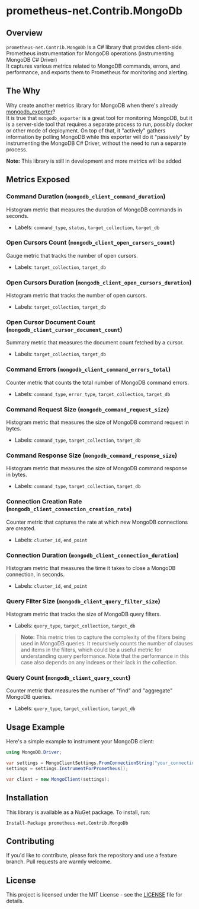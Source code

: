 # prometheus-net.Contrib.MongoDb

## Overview

`prometheus-net.Contrib.MongoDb` is a C# library that provides client-side Prometheus instrumentation for MongoDB operations (instrumenting MongoDB C# Driver)  
It captures various metrics related to MongoDB commands, errors, and performance, and exports them to Prometheus for monitoring and alerting.

## The Why

Why create another metrics library for MongoDB when there's already [mongodb_exporter](https://github.com/percona/mongodb_exporter)?  
It is true that `mongodb_exporter` is a great tool for monitoring MongoDB, but it is a server-side tool that requires a separate process to run, possibly docker or other mode of deployment. 
On top of that, it "actively" gathers information by polling MongoDB while this exporter will do it "passively" by instrumenting the MongoDB C# Driver, without the need to run a separate process.

**Note:** This library is still in development and more metrics will be added

## Metrics Exposed

### Command Duration (`mongodb_client_command_duration`)

Histogram metric that measures the duration of MongoDB commands in seconds.

- Labels: `command_type`, `status`, `target_collection`, `target_db`

### Open Cursors Count (`mongodb_client_open_cursors_count`)

Gauge metric that tracks the number of open cursors.

- Labels: `target_collection`, `target_db`

### Open Cursors Duration (`mongodb_client_open_cursors_duration`)

Histogram metric that tracks the number of open cursors.

- Labels: `target_collection`, `target_db`

### Open Cursor Document Count (`mongodb_client_cursor_document_count`)

Summary metric that measures the document count fetched by a cursor.

- Labels: `target_collection`, `target_db`

### Command Errors (`mongodb_client_command_errors_total`)

Counter metric that counts the total number of MongoDB command errors.

- Labels: `command_type`, `error_type`, `target_collection`, `target_db`

### Command Request Size (`mongodb_command_request_size`)

Histogram metric that measures the size of MongoDB command request in bytes.

- Labels: `command_type`, `target_collection`, `target_db`

### Command Response Size (`mongodb_command_response_size`)

Histogram metric that measures the size of MongoDB command response in bytes.

- Labels: `command_type`, `target_collection`, `target_db`

### Connection Creation Rate (`mongodb_client_connection_creation_rate`)

Counter metric that captures the rate at which new MongoDB connections are created.

- Labels: `cluster_id`, `end_point`

### Connection Duration (`mongodb_client_connection_duration`)

Histogram metric that measures the time it takes to close a MongoDB connection, in seconds.

- Labels: `cluster_id`, `end_point`

### Query Filter Size (`mongodb_client_query_filter_size`)

Histogram metric that tracks the size of MongoDB query filters.

- Labels: `query_type`, `target_collection`, `target_db`

> **Note:** This metric tries to capture the complexity of the filters being used in MongoDB queries. It recursively counts the number of clauses and items in the filters, which could be a useful metric for understanding query performance. Note that the performance in this case also depends on any indexes or their lack in the collection.

### Query Count (`mongodb_client_query_count`)

Counter metric that measures the number of "find" and "aggregate" MongoDB queries.

- Labels: `query_type`, `target_collection`, `target_db`


## Usage Example

Here's a simple example to instrument your MongoDB client:

```cs
using MongoDB.Driver;

var settings = MongoClientSettings.FromConnectionString("your_connection_string_here");
settings = settings.InstrumentForPrometheus();

var client = new MongoClient(settings);
```

## Installation

This library is available as a NuGet package. To install, run:

```
Install-Package prometheus-net.Contrib.MongoDb
```

## Contributing

If you'd like to contribute, please fork the repository and use a feature branch. Pull requests are warmly welcome.

## License

This project is licensed under the MIT License - see the [LICENSE](LICENSE) file for details.

